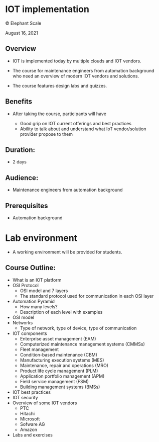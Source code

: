 # IOT implementation
© Elephant Scale

August 16, 2021

## Overview

* IOT is implemented today by multiple clouds and IOT vendors.

* The course for maintenance engineers from automation background who need an overview of modern IOT vendors and solutions.
* The course features design labs and quizzes.

## Benefits

* After taking the course, participants will have

    - Good grip on IOT current offerings and best practices
    - Ability to talk about and understand what IoT vendor/solution provider propose to them

## Duration: 

* 2 days

## Audience: 
* Maintenance engineers from automation background

## Prerequisites

* Automation background

# Lab environment

* A working environment will be provided for students.  

## Course Outline:

* What is an IOT platform
* OSI Protocol
  * OSI model and 7 layers
  * The standard protocol used for communication in each OSI layer
* Automation Pyramid
  * How many levels?
  * Description of each level with examples
* OSI model
* Networks
  * Type of network, type of device, type of communication
* IOT components
  * Enterprise asset management (EAM)
  *  Computerized maintenance management systems (CMMSs)
  *  Fleet management
  *  Condition-based maintenance (CBM)
  *  Manufacturing execution systems (MES)
  *  Maintenance, repair and operations (MRO)
  *  Product life cycle management (PLM)
  *  Application portfolio management (APM)
  *  Field service management (FSM)
  *  Building management systems (BMSs)
* IOT best practices
* IOT security
* Overview of some IOT vendors
  * PTC
  * Hitachi
  * Microsoft
  * Sofware AG
  * Amazon
* Labs and exercises
